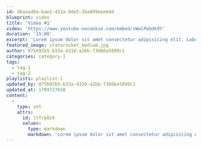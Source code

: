 ```yaml
---
id: dbaead0a-bae2-431a-9de5-3ba899eee64d
blueprint: video
title: 'Video #1'
video: 'https://www.youtube-nocookie.com/embed/vWalPwbdk9Y'
duration: '15:00'
excerpt: 'Lorem ipsum dolor sit amet consectetur adipisicing elit. Laboriosam aspernatur quisquam expedita cumque mollitia, consequatur deleniti praesentium atque tenetur reprehenderit sed amet itaque odit possimus labore vel, eius rerum, pariatur omnis obcaecati error dolor! Ut facere voluptatum molestiae aliquid. Vel id quaerat maiores fugit, inventore molestiae esse laboriosam enim ut.'
featured_image: statarocket_medium.jpg
author: 075692b5-b33a-4310-a2bb-73666e5899c1
categories: category-1
tags:
  - tag-1
  - tag-2
playlists: playlist-1
updated_by: 075692b5-b33a-4310-a2bb-73666e5899c1
updated_at: 1709727650
content:
  -
    type: set
    attrs:
      id: ltfrp0z9
      values:
        type: markdown
        markdown: 'Lorem ipsum dolor sit amet consectetur adipisicing elit. Laboriosam aspernatur quisquam expedita cumque mollitia, consequatur deleniti praesentium atque tenetur reprehenderit sed amet itaque odit possimus labore vel, eius rerum, pariatur omnis obcaecati error dolor! Ut facere voluptatum molestiae aliquid. Vel id quaerat maiores fugit, inventore molestiae esse laboriosam enim ut.'
---
```

